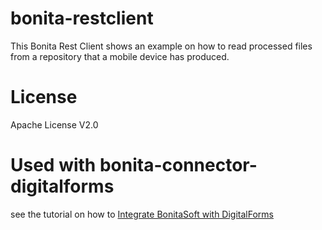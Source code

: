 # bonita-restclient
This Bonita Rest Client shows an example on how to read processed files from a repository that a mobile device has produced. 

# License
Apache License V2.0

# Used with bonita-connector-digitalforms
see the tutorial on how to  [Integrate BonitaSoft with DigitalForms](https://github.com/OpenSoftwareSolutions/bonita-connector-digitalforms/wiki/Integration-DigitalForms-with-BonitaSoft)
